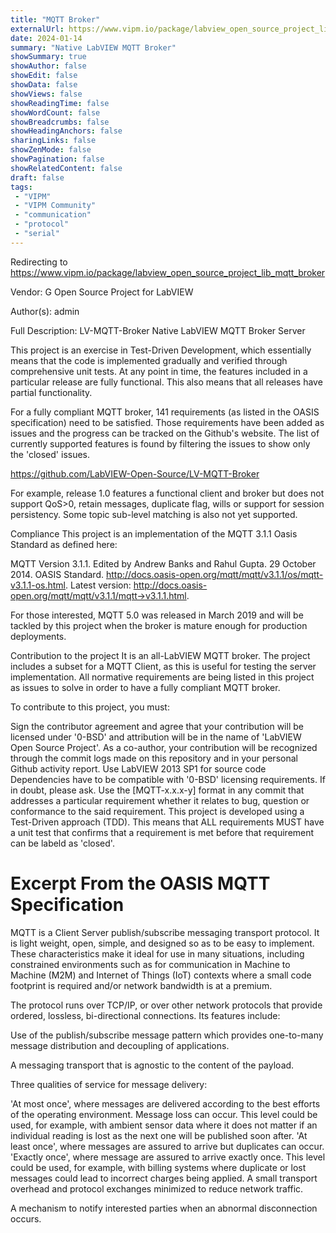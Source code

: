 ```yaml
---
title: "MQTT Broker"
externalUrl: https://www.vipm.io/package/labview_open_source_project_lib_mqtt_broker
date: 2024-01-14
summary: "Native LabVIEW MQTT Broker"
showSummary: true
showAuthor: false
showEdit: false
showData: false
showViews: false
showReadingTime: false
showWordCount: false
showBreadcrumbs: false
showHeadingAnchors: false
sharingLinks: false
showZenMode: false
showPagination: false
showRelatedContent: false
draft: false
tags:
 - "VIPM"
 - "VIPM Community"
 - "communication"
 - "protocol"
 - "serial"
---
```


Redirecting to https://www.vipm.io/package/labview_open_source_project_lib_mqtt_broker

Vendor: G Open Source Project for LabVIEW

Author(s): admin
 
Full Description:
LV-MQTT-Broker
Native LabVIEW MQTT Broker Server

This project is an exercise in Test-Driven Development, which essentially means that the code is implemented gradually and verified through comprehensive unit tests. At any point in time, the features included in a particular release are fully functional. This also means that all releases have partial functionality.

For a fully compliant MQTT broker, 141 requirements (as listed in the OASIS specification) need to be satisfied. Those requirements have been added as issues and the progress can be tracked on the Github's website. The list of currently supported features is found by filtering the issues to show only the 'closed' issues.

https://github.com/LabVIEW-Open-Source/LV-MQTT-Broker

For example, release 1.0 features a functional client and broker but does not support QoS>0, retain messages, duplicate flag, wills or support for session persistency. Some topic sub-level matching is also not yet supported.

Compliance
This project is an implementation of the MQTT 3.1.1 Oasis Standard as defined here:

MQTT Version 3.1.1. Edited by Andrew Banks and Rahul Gupta. 29 October 2014. OASIS Standard. http://docs.oasis-open.org/mqtt/mqtt/v3.1.1/os/mqtt-v3.1.1-os.html. Latest version: http://docs.oasis-open.org/mqtt/mqtt/v3.1.1/mqtt->v3.1.1.html.

For those interested, MQTT 5.0 was released in March 2019 and will be tackled by this project when the broker is mature enough for production deployments.

Contribution to the project
It is an all-LabVIEW MQTT broker. The project includes a subset for a MQTT Client, as this is useful for testing the server implementation. All normative requirements are being listed in this project as issues to solve in order to have a fully compliant MQTT broker.

To contribute to this project, you must:

Sign the contributor agreement and agree that your contribution will be licensed under '0-BSD' and attribution will be in the name of 'LabVIEW Open Source Project'. As a co-author, your contribution will be recognized through the commit logs made on this repository and in your personal Github activity report.
Use LabVIEW 2013 SP1 for source code
Dependencies have to be compatible with '0-BSD' licensing requirements. If in doubt, please ask.
Use the [MQTT-x.x.x-y] format in any commit that addresses a particular requirement whether it relates to bug, question or conformance to the said requirement.
This project is developed using a Test-Driven approach (TDD). This means that ALL requirements MUST have a unit test that confirms that a requirement is met before that requirement can be labeld as 'closed'.


Excerpt From the OASIS MQTT Specification
==============================
MQTT is a Client Server publish/subscribe messaging transport protocol. It is light weight, open, simple, and designed so as to be easy to implement. These characteristics make it ideal for use in many situations, including constrained environments such as for communication in Machine to Machine (M2M) and Internet of Things (IoT) contexts where a small code footprint is required and/or network bandwidth is at a premium.

The protocol runs over TCP/IP, or over other network protocols that provide ordered, lossless, bi-directional connections. Its features include:

Use of the publish/subscribe message pattern which provides one-to-many message distribution and decoupling of applications.

A messaging transport that is agnostic to the content of the payload.

Three qualities of service for message delivery:

'At most once', where messages are delivered according to the best efforts of the operating environment. Message loss can occur. This level could be used, for example, with ambient sensor data where it does not matter if an individual reading is lost as the next one will be published soon after.
'At least once', where messages are assured to arrive but duplicates can occur.
'Exactly once', where message are assured to arrive exactly once. This level could be used, for example, with billing systems where duplicate or lost messages could lead to incorrect charges being applied.
A small transport overhead and protocol exchanges minimized to reduce network traffic.

A mechanism to notify interested parties when an abnormal disconnection occurs.